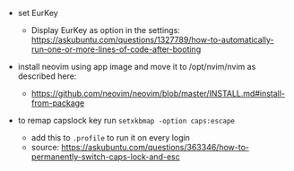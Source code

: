 - set EurKey 
	- Display EurKey as option in the settings: https://askubuntu.com/questions/1327789/how-to-automatically-run-one-or-more-lines-of-code-after-booting

- install neovim using app image and move it to /opt/nvim/nvim as described here: 
	- https://github.com/neovim/neovim/blob/master/INSTALL.md#install-from-package

- to remap capslock key run `setxkbmap -option caps:escape` 
	- add this to `.profile` to run it on every login 
	- source: https://askubuntu.com/questions/363346/how-to-permanently-switch-caps-lock-and-esc

